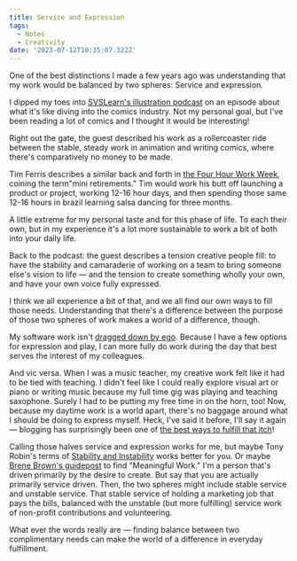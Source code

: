 ```yaml
---
title: Service and Expression
tags:
  - Notes
  - Creativity
date: '2023-07-12T10:35:07.322Z'
---
```


One of the best distinctions I made a few years ago was understanding that my work would be balanced by two spheres: Service and expression.

I dipped my toes into [SVSLearn's illustration podcast](https://www.svslearn.com/3pointperspectiveblog/3pp159) on an episode about what it's like diving into the comics industry. Not my personal goal, but I've been reading a lot of comics and I thought it would be interesting!

Right out the gate, the guest described his work as a rollercoaster ride between the stable, steady work in animation and writing comics, where there's comparatively no money to be made.

Tim Ferris describes a similar back and forth in [the Four Hour Work Week](https://www.goodreads.com/en/book/show/28271133), coining the term"mini retirements." Tim would work his butt off launching a product or project, working 12-16 hour days, and then spending those same 12-16 hours in brazil learning salsa dancing for three months.

A little extreme for my personal taste and for this phase of life. To each their own, but in my experience it's a lot more sustainable to work a bit of both into your daily life.

Back to the podcast: the guest describes a tension creative people fill: to have the stability and camaraderie of working on a team to bring someone else's vision to life — and the tension to create something wholly your own, and have your own voice fully expressed.

I think we all experience a bit of that, and we all find our own ways to fill those needs. Understanding that there's a difference between the purpose of those two spheres of work makes a world of a difference, though.

My software work isn't [dragged down by ego](https://blog.patrickhulce.com/blog/2023/my-professional-superpower). Because I have a few options for expression and play, I can more fully do work during the day that best serves the interest of my colleagues.

And vic versa. When I was a music teacher, my creative work felt like it had to be tied with teaching. I didn't feel like I could really explore visual art or piano or writing music because my full time gig was playing and teaching saxophone. Surely I had to be putting my free time in on the horn, too! Now, because my daytime work is a world apart, there's no baggage around what I should be doing to express myself. Heck, I've said it before, I'll say it again — blogging has surprisingly been one of [the best ways to fulfill that itch](/efficientcreativity)!

Calling those halves service and expression works for me, but maybe Tony Robin's terms of [Stability and Instability](https://www.goodreads.com/book/show/180116.Awaken_the_Giant_Within) works better for you. Or maybe [Brene Brown's guidepost](https://www.goodreads.com/book/show/7015403-the-gifts-of-imperfection) to find "Meaningful Work." I'm a person that's driven primarily by the desire to create. But say that you are actually primarily service driven. Then, the two spheres might include stable service and unstable service. That stable service of holding a marketing job that pays the bills, balanced with the unstable (but more fulfilling) service work of non-profit contributions and volunteering.

What ever the words really are — finding balance between two complimentary needs can make the world of a difference in everyday fulfillment.
